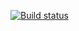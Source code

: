 [![Build status](https://ci.appveyor.com/api/projects/status/tdkujdx0bk3to504/branch/master?svg=true)](https://ci.appveyor.com/project/MironovaGV/promises/branch/master)

